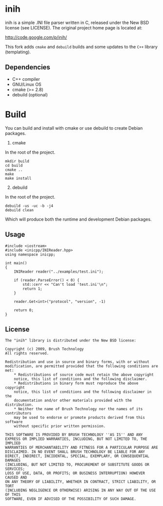 # inih

inih is a simple .INI file parser written in C, released under the New BSD
license (see LICENSE). The original project home page is located at:

http://code.google.com/p/inih/

This fork adds ``cmake`` and ``debuild`` builds and some updates to the
``C++`` library (templating).

## Dependencies

- C++ compiler
- GNU/Linux OS
- cmake (>= 2.8)
- debuild (optional)

# Build

You can build and install with cmake or use debuild to create Debian packages.

1. cmake

In the root of the project.

    mkdir build
    cd build
    cmake ..
    make
    make install

2. debuild

In the root of the project.

    debuild -us -uc -b -j4
    debuild clean

Which will produce both the runtime and development Debian packages.

## Usage

    #include <iostream>
    #include <inicpp/INIReader.hpp>
    using namespace inicpp;

    int main()
    {
        INIReader reader("../examples/test.ini");

        if (reader.ParseError() < 0) {
            std::cerr << "Can't load 'test.ini'\n";
            return 1;
        }

        reader.Get<int>("protocol", "version", -1)

        return 0;
    }

## License

    The "inih" library is distributed under the New BSD license:

    Copyright (c) 2009, Brush Technology
    All rights reserved.

    Redistribution and use in source and binary forms, with or without
    modification, are permitted provided that the following conditions are met:
        * Redistributions of source code must retain the above copyright
        notice, this list of conditions and the following disclaimer.
        * Redistributions in binary form must reproduce the above copyright
        notice, this list of conditions and the following disclaimer in the
        documentation and/or other materials provided with the distribution.
        * Neither the name of Brush Technology nor the names of its contributors
        may be used to endorse or promote products derived from this software
        without specific prior written permission.

    THIS SOFTWARE IS PROVIDED BY BRUSH TECHNOLOGY ''AS IS'' AND ANY
    EXPRESS OR IMPLIED WARRANTIES, INCLUDING, BUT NOT LIMITED TO, THE IMPLIED
    WARRANTIES OF MERCHANTABILITY AND FITNESS FOR A PARTICULAR PURPOSE ARE
    DISCLAIMED. IN NO EVENT SHALL BRUSH TECHNOLOGY BE LIABLE FOR ANY
    DIRECT, INDIRECT, INCIDENTAL, SPECIAL, EXEMPLARY, OR CONSEQUENTIAL DAMAGES
    (INCLUDING, BUT NOT LIMITED TO, PROCUREMENT OF SUBSTITUTE GOODS OR SERVICES;
    LOSS OF USE, DATA, OR PROFITS; OR BUSINESS INTERRUPTION) HOWEVER CAUSED AND
    ON ANY THEORY OF LIABILITY, WHETHER IN CONTRACT, STRICT LIABILITY, OR TORT
    (INCLUDING NEGLIGENCE OR OTHERWISE) ARISING IN ANY WAY OUT OF THE USE OF THIS
    SOFTWARE, EVEN IF ADVISED OF THE POSSIBILITY OF SUCH DAMAGE.
